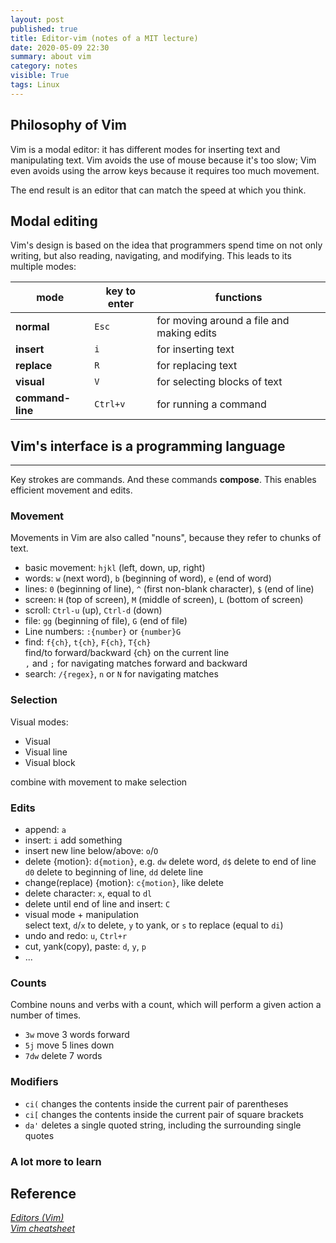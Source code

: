 ```yaml
---
layout: post
published: true
title: Editor-vim (notes of a MIT lecture)
date: 2020-05-09 22:30
summary: about vim
category: notes
visible: True
tags: Linux
---
```


## Philosophy of Vim

Vim is a modal editor: it has different modes for inserting text and manipulating text. Vim avoids the use of mouse because it's too slow; Vim even avoids using the arrow keys because it requires too much movement.

The end result is an editor that can match the speed at which you think.

## Modal editing

Vim's design is based on the idea that programmers spend time on not only writing, but also reading, navigating, and modifying. This leads to its multiple modes:

| mode        | key to enter | functions |
| ----        | ------------ | --------- |
| __normal__  | `Esc`        |for moving around a file and making edits |
| __insert__  | `i`          |for inserting text |
| __replace__ | `R`          |for replacing text |
| __visual__  | `V`          |for selecting blocks of text |
| __command-line__| `Ctrl+v` |for running a command |

## Vim's interface is a programming language

___
Key strokes are commands. And these commands __compose__. This enables efficient movement and edits.

### Movement

Movements in Vim are also called "nouns", because they refer to chunks of text.

+ basic movement: `hjkl` (left, down, up, right)
+ words: `w` (next word), `b` (beginning of word), `e` (end of word)
+ lines: `0` (beginning of line), `^` (first non-blank character), `$` (end of line)
+ screen: `H` (top of screen), `M` (middle of screen), `L` (bottom of screen)
+ scroll: `Ctrl-u` (up), `Ctrl-d` (down)
+ file: `gg` (beginning of file), `G` (end of file)
+ Line numbers: `:{number}` or `{number}G`
+ find: `f{ch}`, `t{ch}`, `F{ch}`, `T{ch}`  
find/to forward/backward {ch} on the current line  
`,` and `;` for navigating matches forward and backward
+ search: `/{regex}`, `n` or `N` for navigating matches

### Selection
Visual modes:

+ Visual
+ Visual line
+ Visual block

combine with movement to make selection

### Edits

+ append: `a`
+ insert: `i` add something
+ insert new line below/above: `o`/`O`
+ delete {motion}: `d{motion}`, e.g. `dw` delete word, `d$` delete to end of line  
`d0` delete to beginning of line, `dd` delete line
+ change(replace) {motion}: `c{motion}`, like delete
+ delete character: `x`, equal to `dl`
+ delete until end of line and insert: `C`
+ visual mode + manipulation  
select text, `d`/`x` to delete, `y` to yank, or `s` to replace (equal to `di`)
+ undo and redo: `u`, `Ctrl+r`
+ cut, yank(copy), paste: `d`, `y`, `p`
+ ...

### Counts

Combine nouns and verbs with a count, which will perform a given action a number of times.

+ `3w` move 3 words forward
+ `5j` move 5 lines down
+ `7dw` delete 7 words

### Modifiers

+ `ci(` changes the contents inside the current pair of parentheses
+ `ci[` changes the contents inside the current pair of square brackets
+ `da'` deletes a single quoted string, including the surrounding single quotes

### A lot more to learn

## Reference
[_Editors (Vim)_](https://missing.csail.mit.edu/2020/editors/)  
[_Vim cheatsheet_](https://devhints.io/vim)